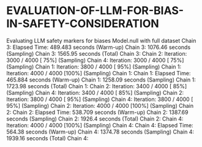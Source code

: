 # EVALUATION-OF-LLM-FOR-BIAS-IN-SAFETY-CONSIDERATION
Evaluating LLM safety markers for biases
Model.null with full dataset
Chain 3:  Elapsed Time: 489.483 seconds (Warm-up)
Chain 3:                1076.46 seconds (Sampling)
Chain 3:                1565.95 seconds (Total)
Chain 3: 
Chain 2: Iteration: 3000 / 4000 [ 75%]  (Sampling)
Chain 4: Iteration: 3000 / 4000 [ 75%]  (Sampling)
Chain 1: Iteration: 3800 / 4000 [ 95%]  (Sampling)
Chain 1: Iteration: 4000 / 4000 [100%]  (Sampling)
Chain 1: 
Chain 1:  Elapsed Time: 465.884 seconds (Warm-up)
Chain 1:                1258.09 seconds (Sampling)
Chain 1:                1723.98 seconds (Total)
Chain 1: 
Chain 2: Iteration: 3400 / 4000 [ 85%]  (Sampling)
Chain 4: Iteration: 3400 / 4000 [ 85%]  (Sampling)
Chain 2: Iteration: 3800 / 4000 [ 95%]  (Sampling)
Chain 4: Iteration: 3800 / 4000 [ 95%]  (Sampling)
Chain 2: Iteration: 4000 / 4000 [100%]  (Sampling)
Chain 2: 
Chain 2:  Elapsed Time: 538.709 seconds (Warm-up)
Chain 2:                1387.69 seconds (Sampling)
Chain 2:                1926.4 seconds (Total)
Chain 2: 
Chain 4: Iteration: 4000 / 4000 [100%]  (Sampling)
Chain 4: 
Chain 4:  Elapsed Time: 564.38 seconds (Warm-up)
Chain 4:                1374.78 seconds (Sampling)
Chain 4:                1939.16 seconds (Total)
Chain 4: 